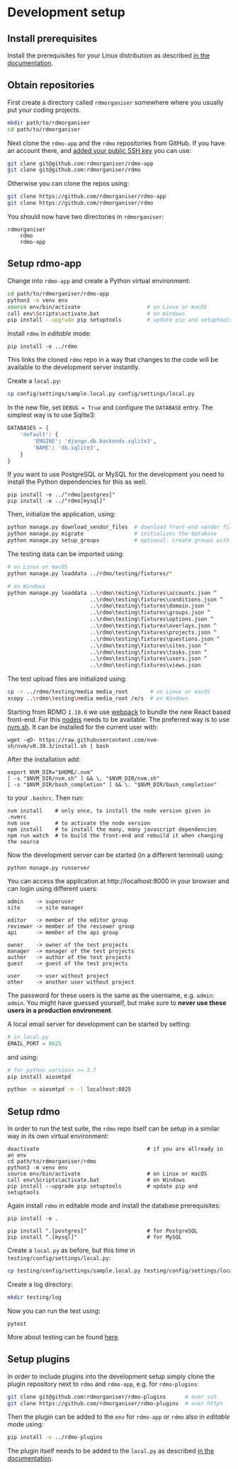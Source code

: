 Development setup
=================

Install prerequisites
---------------------

Install the prerequisites for your Linux distribution as described [in the documentation](https://rdmo.readthedocs.io/en/latest/installation/prerequisites.html).


Obtain repositories
-------------------

First create a directory called `rdmorganiser` somewhere where you usually put your coding projects.

```bash
mkdir path/to/rdmorganiser
cd path/to/rdmorganiser
```

Next clone the `rdmo-app` and the `rdmo` repositories from GitHub. If you have an account there, and [added your public SSH key](https://docs.github.com/en/authentication/connecting-to-github-with-ssh) you can use:

```bash
git clone git@github.com:rdmorganiser/rdmo-app
git clone git@github.com:rdmorganiser/rdmo
```

Otherwise you can clone the repos using:

```bash
git clone https://github.com/rdmorganiser/rdmo-app
git clone https://github.com/rdmorganiser/rdmo
```

You should now have two directories in `rdmorganiser`:

```tree result="shell"
rdmorganiser
    rdmo
    rdmo-app
```

Setup rdmo-app
--------------

Change into `rdmo-app` and create a Python virtual environment:

```bash
cd path/to/rdmorganiser/rdmo-app
python3 -m venv env
source env/bin/activate                     # on Linux or macOS
call env\Scripts\activate.bat               # on Windows
pip install --upgrade pip setuptools        # update pip and setuptools
```

Install `rdmo` in *editable* mode:

```
pip install -e ../rdmo
```

This links the cloned `rdmo` repo in a way that changes to the code will be available to the development server instantly.

Create a `local.py`:

```bash
cp config/settings/sample.local.py config/settings/local.py
```

In the new file, set `DEBUG = True` and configure the `DATABASE` entry. The simplest way is to use Sqlite3:

```python
DATABASES = {
    'default': {
        'ENGINE': 'django.db.backends.sqlite3',
        'NAME': 'db.sqlite3',
    }
}
```

If you want to use PostgreSQL or MySQL for the development you need to install the Python dependencies for this as well.

```
pip install -e ../"rdmo[postgres]"
pip install -e ../"rdmo[mysql]"
```

Then, initialize the application, using:

```bash
python manage.py download_vendor_files  # download front-end vendor files
python manage.py migrate                # initializes the database
python manage.py setup_groups           # optional: create groups with different permissions
```

The testing data can be imported using:

```bash
# on Linux or macOS
python manage.py loaddata ../rdmo/testing/fixtures/*

# on Windows
python manage.py loaddata ..\rdmo\testing\fixtures\accounts.json ^
                          ..\rdmo\testing\fixtures\conditions.json ^
                          ..\rdmo\testing\fixtures\domain.json ^
                          ..\rdmo\testing\fixtures\groups.json ^
                          ..\rdmo\testing\fixtures\options.json ^
                          ..\rdmo\testing\fixtures\overlays.json ^
                          ..\rdmo\testing\fixtures\projects.json ^
                          ..\rdmo\testing\fixtures\questions.json ^
                          ..\rdmo\testing\fixtures\sites.json ^
                          ..\rdmo\testing\fixtures\tasks.json ^
                          ..\rdmo\testing\fixtures\users.json ^
                          ..\rdmo\testing\fixtures\views.json
```

The test upload files are initialized using:

```bash
cp -r ../rdmo/testing/media media_root       # on Linux or macOS
xcopy ..\rdmo\testing\media media_root /e/s  # on Windows
```

Starting from RDMO `1.10.0` we use [webpack](https://webpack.js.org/) to bundle the new React based front-end. For this [nodejs](https://nodejs.org) needs to be available. The preferred way is to use [nvm.sh](https://github.com/nvm-sh/nvm). It can be installed for the current user with:

```
wget -qO- https://raw.githubusercontent.com/nvm-sh/nvm/v0.39.3/install.sh | bash
```

After the installation add:

```
export NVM_DIR="$HOME/.nvm"
[ -s "$NVM_DIR/nvm.sh" ] && \. "$NVM_DIR/nvm.sh"
[ -s "$NVM_DIR/bash_completion" ] && \. "$NVM_DIR/bash_completion"
```

to your `.bashrc`. Then run:

```
nvm install    # only once, to install the node version given in .nvmrc
nvm use        # to activate the node version
npm install    # to install the many, many javascript dependencies
npm run watch  # to build the front-end and rebuild it when changing the source
```

Now the development server can be started (in a different terminal) using:

```
python manage.py runserver
```

You can access the application at http://localhost:8000 in your browser and can login using different users:

```plain
admin    -> superuser
site     -> site manager

editor   -> member of the editor group
reviewer -> member of the reviewer group
api      -> member of the api group

owner    -> owner of the test projects
manager  -> manager of the test projects
author   -> author of the test projects
guest    -> guest of the test projects

user     -> user without project
other    -> another user without project
```

The password for these users is the same as the username, e.g. `admin`: `admin`. You might have guessed yourself, but make sure to **never use these users in a production environment**.

A local email server for development can be started by setting:
```python
# in local.py
EMAIL_PORT = 8025
```
and using:

```bash
# for python versions >= 3.7 
pip install aiosmtpd

python -m aiosmtpd -n -l localhost:8025
```


Setup rdmo
----------

In order to run the test suite, the `rdmo` repo itself can be setup in a similar way in its own virtual environment:

```
deactivate                                  # if you are allready in an env
cd path/to/rdmorganiser/rdmo
python3 -m venv env
source env/bin/activate                     # on Linux or macOS
call env\Scripts\activate.bat               # on Windows
pip install --upgrade pip setuptools        # update pip and setuptools
```

Again install `rdmo` in editable mode and install the database prerequisites:

```
pip install -e .

pip install ".[postgres]"                   # for PostgreSQL
pip install ".[mysql]"                      # for MySQL
```

Create a `local.py` as before, but this time in `testing/config/settings/local.py`:

```bash
cp testing/config/settings/sample.local.py testing/config/settings/local.py
```

Create a log directory:

```bash
mkdir testing/log
```

Now you can run the test using:

```
pytest
```

More about testing can be found [here](testing.md).


Setup plugins
-------------

In order to include plugins into the development setup simply clone the plugin repository next to `rdmo` and `rdmo-app`, e.g. for `rdmo-plugins`:

```bash
git clone git@github.com:rdmorganiser/rdmo-plugins      # over ssh
git clone https://github.com/rdmorganiser/rdmo-plugins  # over https
```

Then the plugin can be added to the `env` for `rdmo-app` or `rdmo` also in *editable* mode using:

```bash
pip install -e ../rdmo-plugins
```

The plugin itself needs to be added to the `local.py` as described [in the documentation](https://rdmo.readthedocs.io/en/latest/plugins/index.html).
